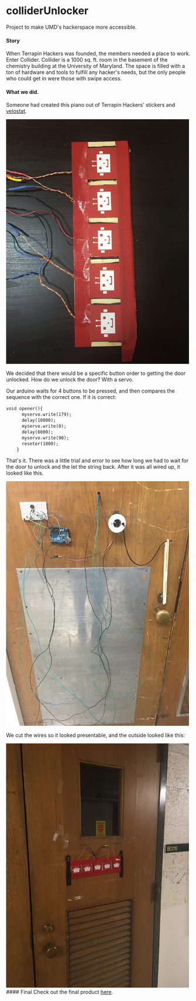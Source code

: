 # colliderUnlocker
Project to make UMD's hackerspace more accessible.

#### Story
When Terrapin Hackers was founded, the members needed a place to work. Enter Collider. Collider is a 1000 sq. ft. room in the basement of the chemistry building at the University of Maryland. The space is filled with a ton of hardware and tools to fulfill any hacker's needs, but the only people who could get in were those with swipe access.

#### What we did.
Someone had created this piano out of Terrapin Hackers' stickers and <a href = "https://www.adafruit.com/products/1361">velostat</a>. 

<img src = "https://github.com/imparikh/colliderUnlocker/blob/master/images/velostat.jpeg" width=500px>

We decided that there would be a specific button order to getting the door unlocked. How do we unlock the door? With a servo.

Our arduino waits for 4 buttons to be pressed, and then compares the sequence with the correct one. If it is correct:
```
void opener(){
      myservo.write(179);
      delay(10000);
      myservo.write(0);
      delay(6000);
      myservo.write(90);
      reseter(1000);
    }
  ```
  That's it. There was a little trial and error to see how long we had to wait for the door to unlock and the let the string back. After it was all wired up, it looked like this.
  
<img src = "https://github.com/imparikh/colliderUnlocker/blob/master/images/precut.JPG" width=500px>

We cut the wires so it looked presentable, and the outside looked like this:

<img src = "https://github.com/imparikh/colliderUnlocker/blob/master/images/final.JPG" width=500px>
#### Final
Check out the final product <a href = "https://www.youtube.com/watch?v=Rq76U-nN76M">here</a>.
